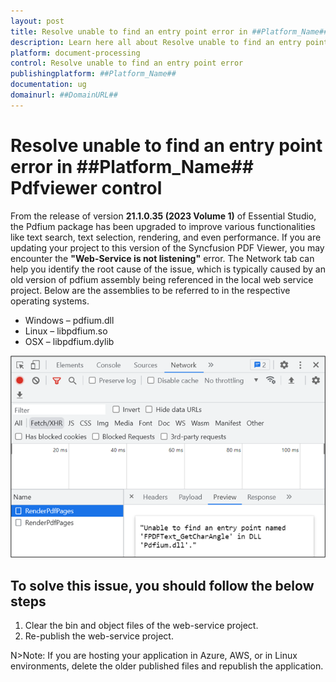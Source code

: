 ```yaml
---
layout: post
title: Resolve unable to find an entry point error in ##Platform_Name## Pdfviewer control | Syncfusion
description: Learn here all about Resolve unable to find an entry point error in Syncfusion ##Platform_Name## Pdfviewer control of Syncfusion Essential JS 2 and more.
platform: document-processing
control: Resolve unable to find an entry point error
publishingplatform: ##Platform_Name##
documentation: ug
domainurl: ##DomainURL##
---
```


# Resolve unable to find an entry point error in ##Platform_Name## Pdfviewer control

From the release of version **21.1.0.35 (2023 Volume 1)** of Essential Studio, the Pdfium package has been upgraded to improve various functionalities like text search, text selection, rendering, and even performance. If you are updating your project to this version of the Syncfusion PDF Viewer, you may encounter the **"Web-Service is not listening"** error. The Network tab can help you identify the root cause of the issue, which is typically caused by an old version of pdfium assembly being referenced in the local web service project. Below are the assemblies to be referred to in the respective operating systems.

* Windows – pdfium.dll
* Linux – libpdfium.so
* OSX – libpdfium.dylib

![Error information in the Network tab](../how-to/images/ErrorinformationuintheNetworkTab.png)

## To solve this issue, you should follow the below steps

1. Clear the bin and object files of the web-service project.
2. Re-publish the web-service project.

N>Note: If you are hosting your application in Azure, AWS, or in Linux environments, delete the older published files and republish the application.